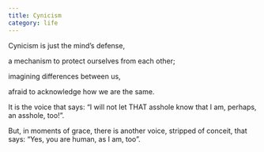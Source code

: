 ```yaml
---
title: Cynicism
category: life
---
```


﻿Cynicism
is just the mind’s defense,

a mechanism
to protect ourselves
from each other;

imagining differences
between us,

afraid to acknowledge
how we are the same.

It is the voice that says:
“I will not let THAT asshole know
that I am, perhaps,
an asshole, too!”.

But, in moments of grace,
there is another voice,
stripped of conceit,
that says:
“Yes, you are human,
as I am, too”.
